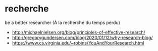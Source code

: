 # recherche
be a better researcher (À la recherche du temps perdu)

* http://michaelnielsen.org/blog/principles-of-effective-research/
* http://gregorygundersen.com/blog/2020/01/12/why-research-blog/
* https://www.cs.virginia.edu/~robins/YouAndYourResearch.html
